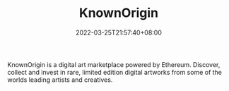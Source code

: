 ﻿---
weight: 
title: "KnownOrigin"
description: "KnownOrigin is a digital art marketplace powered by Ethereum. Discover, collect and invest in rare, limited edition digital artworks from some of the worlds leading artists and creatives."
date: 2022-03-25T21:57:40+08:00
lastmod: 2022-03-25T16:45:40+08:00
draft: false
authors: ["Metabd"]
featuredImage: "139.jpg"
link: "https://knownorigin.io/"
tags: ["KnownOrigin","交易所"]
categories: ["navigation"]
navigation: ["交易所"]
lightgallery: true
toc: true
pinned: false
recommend: false
recommend1: false
---
KnownOrigin is a digital art marketplace powered by Ethereum. Discover, collect and invest in rare, limited edition digital artworks from some of the worlds leading artists and creatives.
